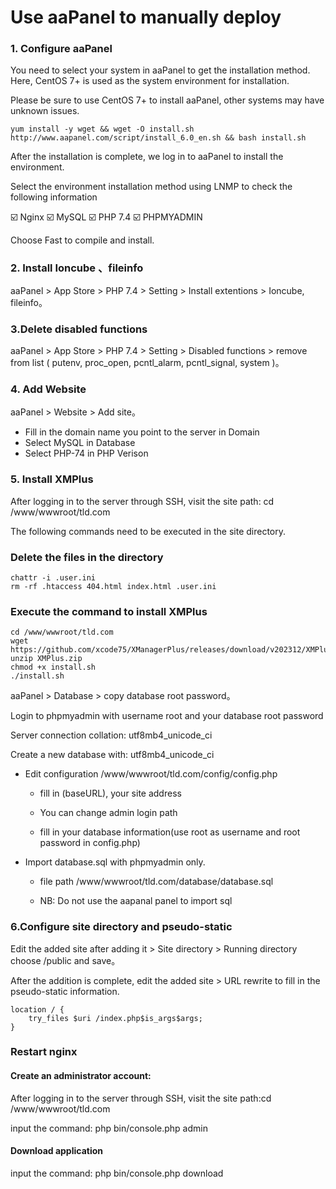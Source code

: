 # Use aaPanel to manually deploy

### 1. Configure aaPanel

You need to select your system in aaPanel to get the installation method. Here, CentOS 7+ is used as the system environment for installation.

Please be sure to use CentOS 7+ to install aaPanel, other systems may have unknown issues.

```
yum install -y wget && wget -O install.sh http://www.aapanel.com/script/install_6.0_en.sh && bash install.sh
```
After the installation is complete, we log in to aaPanel to install the environment.

Select the environment installation method using LNMP to check the following information

☑️ Nginx
☑️ MySQL
☑️ PHP 7.4
☑️ PHPMYADMIN

Choose Fast to compile and install.

### 2. Install Ioncube 、fileinfo
aaPanel  > App Store > PHP 7.4 > Setting > Install extentions > Ioncube, fileinfo。

### 3.Delete disabled functions
aaPanel  > App Store > PHP 7.4 > Setting > Disabled functions > remove from list ( putenv, proc_open, pcntl_alarm, pcntl_signal, system )。

### 4. Add Website
aaPanel  > Website > Add site。
- Fill in the domain name you point to the server in Domain
- Select MySQL in Database
- Select PHP-74 in PHP Verison

### 5. Install XMPlus
After logging in to the server through SSH, visit the site path: cd /www/wwwroot/tld.com

The following commands need to be executed in the site directory.

### Delete the files in the directory
```
chattr -i .user.ini
rm -rf .htaccess 404.html index.html .user.ini
```

### Execute the command to install XMPlus
```
cd /www/wwwroot/tld.com
wget https://github.com/xcode75/XManagerPlus/releases/download/v202312/XMPlus.zip
unzip XMPlus.zip
chmod +x install.sh
./install.sh
```

aaPanel  > Database > copy database root password。

Login to phpmyadmin with username root and your database root password

Server connection collation: utf8mb4_unicode_ci

Create a new database with: utf8mb4_unicode_ci 

- Edit configuration /www/wwwroot/tld.com/config/config.php 

  - fill in (baseURL), your site address

  -  You can change admin login path
  
  - fill in your database information(use root as username and root password in config.php)


- Import database.sql with phpmyadmin  only.

  - file path  /www/wwwroot/tld.com/database/database.sql  
  
  - NB: Do not use the aapanal panel to import sql

### 6.Configure site directory and pseudo-static

Edit the added site after adding it > Site directory > Running directory choose /public and save。

After the addition is complete, edit the added site > URL rewrite to fill in the pseudo-static information.

```
location / {
    try_files $uri /index.php$is_args$args;
}
```

### Restart nginx

#### Create an administrator account:  

After logging in to the server through SSH, visit the site path:cd  /www/wwwroot/tld.com

input the command: php bin/console.php admin

#### Download application 

input the command: php bin/console.php download

